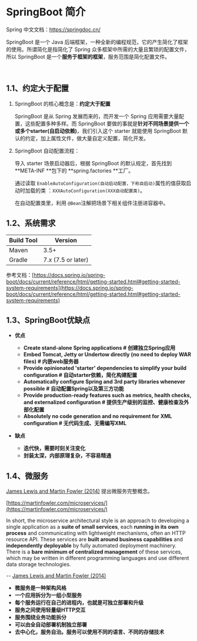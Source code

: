 # SpringBoot 简介

Spring 中文文档：https://springdoc.cn/

SpringBoot 是一个 Java 后端框架，一种全新的编程规范，它的产生简化了框架的使用。所谓简化是指简化了 Spring 众多框架中所需的大量且繁琐的配置文件，所以 SpringBoot 是一个**服务于框架的框架**，服务范围是简化配置文件。

‍

## 1.1、约定大于配置

1. SpringBoot 的核心概念是：**约定大于配置**

    SpringBoot 是从 Spring 发展而来的，而开发一个 Spring 应用需要大量配置，这些配置多种多样。而 SpringBoot 要做的事就是**针对不同场景提供一个或多个starter(自启动依赖)**，我们引入这个 starter 就能使用 SpringBoot 默认的约定，加上属性文件，做大量自定义配置，简化开发。

2. SpringBoot 自动配置流程：

    导入 starter 场景启动器后，根据 SpringBoot 的默认规定，首先找到 **META-INF ​**包下的 **spring.factories ​**工厂。

    通过读取 `EnableAutoConfiguration(自动启动配置，下称自启动)`​ 属性的值获取启动时加载的类 ：`XXXAutoConfiguration(XXX自动配置类)`​。

    在自动配置类里，利用 `@Bean`​ 注解把场景下相关组件注册进容器中。

## 1.2、系统需求

|Build Tool|Version|
| ------------| --------------------|
|Maven|3.5+|
|Gradle|7.x (7.5 or later)|

参考文档：[https://docs.spring.io/spring-boot/docs/current/reference/html/getting-started.html#getting-started-system-requirements](https://docs.spring.io/spring-boot/docs/current/reference/html/getting-started.html#getting-started-system-requirements)

## 1.3、SpringBoot优**缺点**

* **优点**

  * **Create stand-alone Spring applications  # 创建独立Spring应用**
  * **Embed Tomcat, Jetty or Undertow directly (no need to deploy WAR files) # 内嵌web服务器**
  * **Provide opinionated 'starter' dependencies to simplify your build configuration # 自动starter依赖，简化构建配置**
  * **Automatically configure Spring and 3rd party libraries whenever possible # 自动配置Spring以及第三方功能**
  * **Provide production-ready features such as metrics, health checks, and externalized configuration # 提供生产级别的监控、健康检查及外部化配置**
  * **Absolutely no code generation and no requirement for XML configuration # 无代码生成、无需编写XML**

* **缺点**

  * **迭代快，需要时刻关注变化**
  * **封装太深，内部原理复杂，不容易精通**

## 1.4、微服务

[James Lewis and Martin Fowler (2014)](https://martinfowler.com/articles/microservices.html)  提出微服务完整概念。

[https://martinfowler.com/microservices/](https://martinfowler.com/microservices/)

In short, the microservice architectural style is an approach to developing a single application as a **suite of small services**, each **running in its own process** and communicating with lightweight mechanisms, often an HTTP resource API. These services are **built around business capabilities** and **independently deployable** by fully automated deployment machinery. There is a **bare minimum of centralized management** of these services, which may be written in different programming languages and use different data storage technologies.

-- [James Lewis and Martin Fowler (2014)](https://martinfowler.com/articles/microservices.html)

* **微服务是一种架构风格**
* **一个应用拆分为一组小型服务**
* **每个服务运行在自己的进程内，也就是可独立部署和升级**
* **服务之间使用轻量级HTTP交互**
* **服务围绕业务功能拆分**
* **可以由全自动部署机制独立部署**
* **去中心化，服务自治。服务可以使用不同的语言、不同的存储技术**

‍
